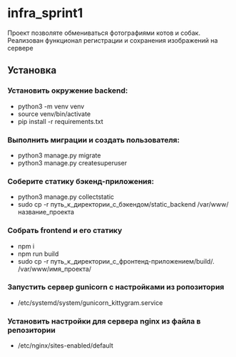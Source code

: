 # infra_sprint1
Проект позволяте обмениваться фотографиями котов и собак.
Реализован функционал регистрации и сохранения изображений на сервере
## Установка
### Установить окружение backend:
- python3 -m venv venv
- source venv/bin/activate
- pip install -r requirements.txt
### Выполнить миграции и создать пользователя:
- python3 manage.py migrate
- python3 manage.py createsuperuser
### Соберите статику бэкенд-приложения:
- python3 manage.py collectstatic
- sudo cp -r путь_к_директории_с_бэкендом/static_backend /var/www/название_проекта
### Cобрать frontend и его статику
- npm i
- npm run build
- sudo cp -r путь_к_директории_с_фронтенд-приложением/build/. /var/www/имя_проекта/

### Запустить сервер gunicorn с настройками из ропозитория
- /etc/systemd/system/gunicorn_kittygram.service
### Установить настройки для сервера nginx из файла в репозитории
- /etc/nginx/sites-enabled/default
